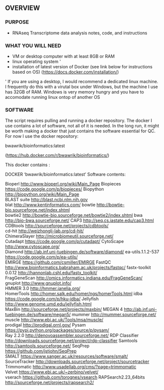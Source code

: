 ## OVERVIEW

### PURPOSE

- RNAseq Transcriptome data analysis notes, code, and instructions

### WHAT YOU WILL NEED

- VM or desktop computer with at least 8GB or RAM
- linux operating system '
- installation of latest version of Docker (see link below for instructions based on OS)
  (https://docs.docker.com/installation/)


' If you are using a desktop, I would recommend a dedicated linux machine. I frequently do this with a virutal box under Windows, but the machine I use has 32GB of RAM. Windows is very memory hungry and you have to accomodate running linux ontop of another OS

### SOFTWARE

The script requires pulling and running a docker repository. The docker I use contains a lot of software, not all of it is needed. In the long run, it might be worth making a docker that just contains the software essential for QC. For now I use the docker repository:

bwawrik/bioinformatics:latest

(https://hub.docker.com/r/bwawrik/bioinformatics/)

This docker contains :

DOCKER ‘bwawrik/bioinformatics:latest’ Software contents:

Bioperl			http://www.bioperl.org/wiki/Main_Page
Biopieces			https://code.google.com/p/biopieces/
Biopython    			http://biopython.org/wiki/Main_Page    	
BLAST suite 			http://blast.ncbi.nlm.nih.gov	
blat           			http://www.kentinformatics.com/
bowtie          			http://bowtie-bio.sourceforge.net/index.shtml	
bowtie2			http://bowtie-bio.sourceforge.net/bowtie2/index.shtml
bwa            			http://bio-bwa.sourceforge.net/
CAP3			http://seq.cs.iastate.edu/cap3.html
CDBtools			http://sourceforge.net/projects/cdbtools/	
cd-hit			http://weizhongli-lab.org/cd-hit/	
ChimeraSlayer		http://microbiomeutil.sourceforge.net/	
Cutadapt			https://code.google.com/p/cutadapt/
CytoScape			http://www.cytoscape.org/	
Diamond			http://ab.inf.uni-tuebingen.de/software/diamond/
ea-utils.1.1.2-537     		https://code.google.com/p/ea-utils/		
EMIRGE			https://github.com/csmiller/EMIRGE
FastQC			http://www.bioinformatics.babraham.ac.uk/projects/fastqc/
fastx-toolkit 0.0.12  		http://hannonlab.cshl.edu/fastx_toolkit/		
FragGeneScan		http://omics.informatics.indiana.edu/FragGeneScan/	
gnuplot         			http://www.gnuplot.info/	
HMMER 3.0       		http://hmmer.janelia.org/	
HomerTools			http://homer.salk.edu/homer/ngs/homerTools.html	
idba				https://code.google.com/p/hku-idba/
Jellyfish      	 		http://www.genome.umd.edu/jellyfish.html	
MaxBin			http://sourceforge.net/projects/maxbin/
MEGAN 4         		http://ab.inf.uni-tuebingen.de/software/megan5/	
mummer          		http://mummer.sourceforge.net/	
muscle          			http://www.ebi.ac.uk/Tools/msa/muscle/	
prodigal			http://prodigal.ornl.gov/
Pysam			https://pypi.python.org/packages/source/p/pysam/	
Ray 2.2.0			http://denovoassembler.sourceforge.net/
RDP Classifier		http://downloads.sourceforge.net/project/rdp-classifier	
Samtools			http://samtools.sourceforge.net/
SeqPrep			https://github.com/jstjohn/SeqPrep	
SMALT           		https://www.sanger.ac.uk/resources/software/smalt/	
SourceTracker		http://downloads.sourceforge.net/project/sourcetracker	
Trimmomatic			http://www.usadellab.org/cms/?page=trimmomatic	
Velvet    			https://www.ebi.ac.uk/~zerbino/velvet/	
vserach			https://github.com/torognes/vsearch
RAPSearch2.23_64bits  http://sourceforge.net/projects/rapsearch2/



